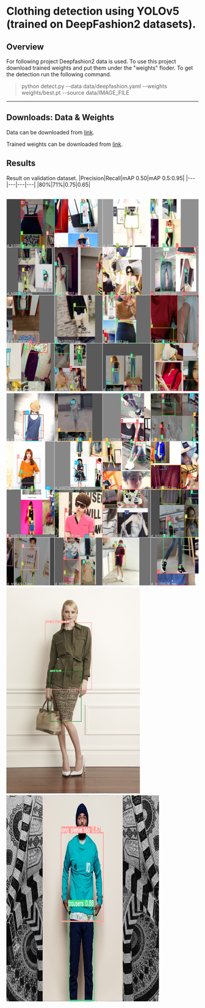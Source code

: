 # Clothing detection using YOLOv5 (trained on DeepFashion2 datasets).
## Overview
For following project Deepfashion2 data is used. To use this project download trained weights and put them under the "weights" floder. 
To get the detection run the following command.
>python detect.py --data data/deepfashion.yaml --weights weights/best.pt --source data/IMAGE_FILE
---
## Downloads: Data & Weights
Data can be downloaded from [link](https://github.com/switchablenorms/DeepFashion2).

Trained weights can be downloaded from [link](https://mega.nz/file/01NlUDxA#yn_y8L56_EyEoNHoyw1NkANvbNWr9xKDgS-h6kaguGA).
## Results
Result on validation dataset.
|Precision|Recall|mAP 0.50|mAP 0.5:0.95|
|---|---|---|---|
|80%|71%|0.75|0.65|

<img src="data/train_batch0.jpg"><img src="data/train_batch1.jpg"><img scr="train_batch2.jpg">
<img src="data/fashion_1.png" width="350" height="540"><img src="data/fashion_2.png" width="400" height="540">
---